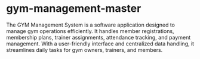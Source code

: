 # gym-management-master
The GYM Management System is a software application designed to manage gym operations efficiently. It handles member registrations, membership plans, trainer assignments, attendance tracking, and payment management. With a user-friendly interface and centralized data handling, it streamlines daily tasks for gym owners, trainers, and members.
